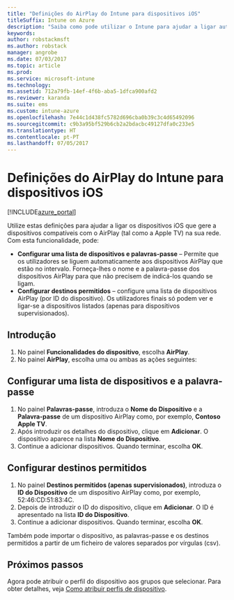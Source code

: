 ```yaml
---
title: "Definições do AirPlay do Intune para dispositivos iOS"
titleSuffix: Intune on Azure
description: "Saiba como pode utilizar o Intune para ajudar a ligar automaticamente os dispositivos iOS a dispositivos compatíveis com o AirPlay."
keywords: 
author: robstackmsft
ms.author: robstack
manager: angrobe
ms.date: 07/03/2017
ms.topic: article
ms.prod: 
ms.service: microsoft-intune
ms.technology: 
ms.assetid: 712a79fb-14ef-4f6b-aba5-1dfca900afd2
ms.reviewer: karanda
ms.suite: ems
ms.custom: intune-azure
ms.openlocfilehash: 7e44c1d438fc5782d696cba0b39c3c4d65492096
ms.sourcegitcommit: c9b3a95bf529b6cb2a2bdacbc49127dfa0c233e5
ms.translationtype: HT
ms.contentlocale: pt-PT
ms.lasthandoff: 07/05/2017
---
```

# <a name="intune-airplay-settings-for-ios-devices"></a>Definições do AirPlay do Intune para dispositivos iOS

[!INCLUDE[azure_portal](./includes/azure_portal.md)]

Utilize estas definições para ajudar a ligar os dispositivos iOS que gere a dispositivos compatíveis com o AirPlay (tal como a Apple TV) na sua rede.
Com esta funcionalidade, pode:

- **Configurar uma lista de dispositivos e palavras-passe** – Permite que os utilizadores se liguem automaticamente aos dispositivos AirPlay que estão no intervalo. Forneça-lhes o nome e a palavra-passe dos dispositivos AirPlay para que não precisem de indicá-los quando se ligam.
- **Configurar destinos permitidos** – configure uma lista de dispositivos AirPlay (por ID do dispositivo). Os utilizadores finais só podem ver e ligar-se a dispositivos listados (apenas para dispositivos supervisionados).

## <a name="get-started"></a>Introdução

1. No painel **Funcionalidades do dispositivo**, escolha **AirPlay**.
2. No painel **AirPlay**, escolha uma ou ambas as ações seguintes:

## <a name="configure-a-device-and-password-list"></a>Configurar uma lista de dispositivos e a palavra-passe

1. No painel **Palavras-passe**, introduza o **Nome do Dispositivo** e a **Palavra-passe** de um dispositivo AirPlay como, por exemplo, **Contoso Apple TV**.
2. Após introduzir os detalhes do dispositivo, clique em **Adicionar**. O dispositivo aparece na lista **Nome do Dispositivo**.
3. Continue a adicionar dispositivos. Quando terminar, escolha **OK**.


## <a name="configure-allowed-destinations"></a>Configurar destinos permitidos

1. No painel **Destinos permitidos (apenas supervisionados)**, introduza o **ID do Dispositivo** de um dispositivo AirPlay como, por exemplo, 52:46:CD:51:83:4C.
2. Depois de introduzir o ID do dispositivo, clique em **Adicionar**. O ID é apresentado na lista **ID do Dispositivo**.
3. Continue a adicionar dispositivos. Quando terminar, escolha **OK**.

Também pode importar o dispositivo, as palavras-passe e os destinos permitidos a partir de um ficheiro de valores separados por vírgulas (csv).


## <a name="next-steps"></a>Próximos passos

Agora pode atribuir o perfil do dispositivo aos grupos que selecionar. Para obter detalhes, veja [Como atribuir perfis de dispositivo](device-profile-assign.md).

